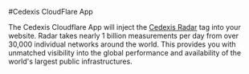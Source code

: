 #Cedexis CloudFlare App

The Cedexis Cloudflare App will inject the [Cedexis Radar](http://www.cedexis.com/products/radar.html) tag
into your website. Radar takes nearly 1 billion measurements per day from over 30,000 individual networks around the
world. This provides you with unmatched visibility into the global performance and availability of the world's largest
public infrastructures.
